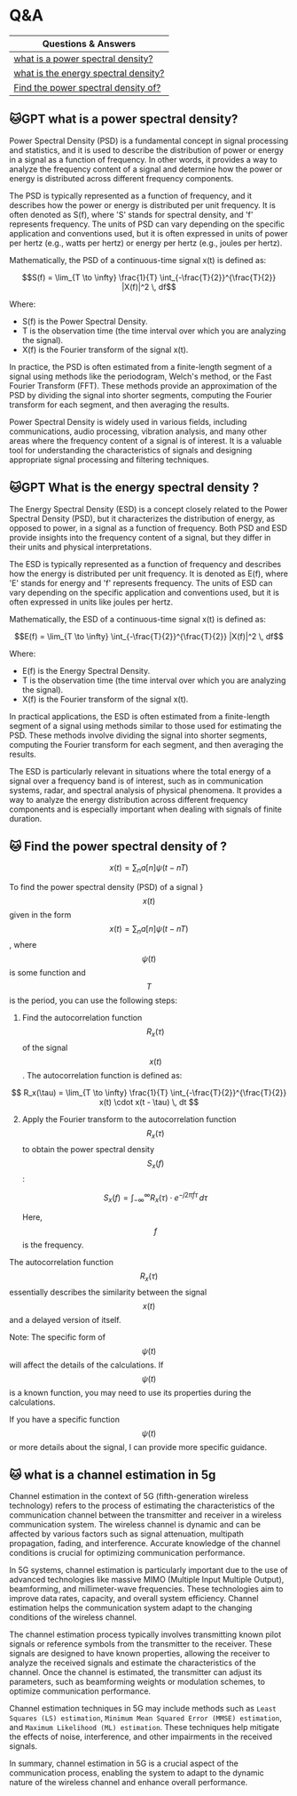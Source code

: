 # Q&A

| Questions & Answers | 
|-|
| [what is a power spectral density?](#gpt-what-is-a-power-spectral-density) |
| [what is the energy spectral density?](#gpt-what-is-the-energy-spectral-density-) |
| [Find the power spectral density of?](#-find-the-power-spectral-density-of-) |


## &#x1F431;GPT what is a power spectral density?

Power Spectral Density (PSD) is a fundamental concept in signal processing and statistics, and it is used to describe the distribution of power or energy in a signal as a function of frequency. In other words, it provides a way to analyze the frequency content of a signal and determine how the power or energy is distributed across different frequency components.

The PSD is typically represented as a function of frequency, and it describes how the power or energy is distributed per unit frequency. It is often denoted as S(f), where 'S' stands for spectral density, and 'f' represents frequency. The units of PSD can vary depending on the specific application and conventions used, but it is often expressed in units of power per hertz (e.g., watts per hertz) or energy per hertz (e.g., joules per hertz).

Mathematically, the PSD of a continuous-time signal x(t) is defined as:

```math
S(f) = \lim_{T \to \infty} \frac{1}{T} \int_{-\frac{T}{2}}^{\frac{T}{2}} |X(f)|^2 \, df
```

Where:
- S(f) is the Power Spectral Density.
- T is the observation time (the time interval over which you are analyzing the signal).
- X(f) is the Fourier transform of the signal x(t).

In practice, the PSD is often estimated from a finite-length segment of a signal using methods like the periodogram, Welch's method, or the Fast Fourier Transform (FFT). These methods provide an approximation of the PSD by dividing the signal into shorter segments, computing the Fourier transform for each segment, and then averaging the results.

Power Spectral Density is widely used in various fields, including communications, audio processing, vibration analysis, and many other areas where the frequency content of a signal is of interest. It is a valuable tool for understanding the characteristics of signals and designing appropriate signal processing and filtering techniques.

## &#x1F431;GPT What is the energy spectral density ?

The Energy Spectral Density (ESD) is a concept closely related to the Power Spectral Density (PSD), but it characterizes the distribution of energy, as opposed to power, in a signal as a function of frequency. Both PSD and ESD provide insights into the frequency content of a signal, but they differ in their units and physical interpretations.

The ESD is typically represented as a function of frequency and describes how the energy is distributed per unit frequency. It is denoted as E(f), where 'E' stands for energy and 'f' represents frequency. The units of ESD can vary depending on the specific application and conventions used, but it is often expressed in units like joules per hertz.

Mathematically, the ESD of a continuous-time signal x(t) is defined as:

```math
E(f) = \lim_{T \to \infty} \int_{-\frac{T}{2}}^{\frac{T}{2}} |X(f)|^2 \, df
```

Where:
- E(f) is the Energy Spectral Density.
- T is the observation time (the time interval over which you are analyzing the signal).
- X(f) is the Fourier transform of the signal x(t).

In practical applications, the ESD is often estimated from a finite-length segment of a signal using methods similar to those used for estimating the PSD. These methods involve dividing the signal into shorter segments, computing the Fourier transform for each segment, and then averaging the results.

The ESD is particularly relevant in situations where the total energy of a signal over a frequency band is of interest, such as in communication systems, radar, and spectral analysis of physical phenomena. It provides a way to analyze the energy distribution across different frequency components and is especially important when dealing with signals of finite duration.

## &#x1F431; Find the power spectral density of ?

$$ x(t)=\sum_n a[n] \psi(t - nT)$$

To find the power spectral density (PSD) of a signal } $$ x(t) $$ given in the form $$ x(t) = \sum_n a[n] \psi(t - nT) $$, where $$ \psi(t) $$ is some function and $$ T $$ is the period, you can use the following steps:

1. Find the autocorrelation function $$ R_x(\tau) $$ of the signal $$ x(t) $$. The autocorrelation function is defined as:

```math
   R_x(\tau) = \lim_{T \to \infty} \frac{1}{T} \int_{-\frac{T}{2}}^{\frac{T}{2}} x(t) \cdot x(t - \tau) \, dt 
```

2. Apply the Fourier transform to the autocorrelation function $$ R_x(\tau) $$ to obtain the power spectral density $$ S_x(f) $$:

   $$ S_x(f) = \int_{-\infty}^{\infty} R_x(\tau) \cdot e^{-j2\pi f\tau} \, d\tau $$

   Here, $$ f $$ is the frequency.

The autocorrelation function $$ R_x(\tau) $$ essentially describes the similarity between the signal $$ x(t) $$ and a delayed version of itself.

Note: The specific form of $$ \psi(t) $$ will affect the details of the calculations. If $$ \psi(t) $$ is a known function, you may need to use its properties during the calculations.

If you have a specific function $$ \psi(t) $$ or more details about the signal, I can provide more specific guidance.

## &#x1F431; what is a channel estimation in 5g

Channel estimation in the context of 5G (fifth-generation wireless technology) refers to the process of estimating the characteristics of the communication channel between the transmitter and receiver in a wireless communication system. The wireless channel is dynamic and can be affected by various factors such as signal attenuation, multipath propagation, fading, and interference. Accurate knowledge of the channel conditions is crucial for optimizing communication performance.

In 5G systems, channel estimation is particularly important due to the use of advanced technologies like massive MIMO (Multiple Input Multiple Output), beamforming, and millimeter-wave frequencies. These technologies aim to improve data rates, capacity, and overall system efficiency. Channel estimation helps the communication system adapt to the changing conditions of the wireless channel.

The channel estimation process typically involves transmitting known pilot signals or reference symbols from the transmitter to the receiver. These signals are designed to have known properties, allowing the receiver to analyze the received signals and estimate the characteristics of the channel. Once the channel is estimated, the transmitter can adjust its parameters, such as beamforming weights or modulation schemes, to optimize communication performance.

Channel estimation techniques in 5G may include methods such as `Least Squares (LS) estimation`, `Minimum Mean Squared Error (MMSE) estimation`, and `Maximum Likelihood (ML) estimation`. These techniques help mitigate the effects of noise, interference, and other impairments in the received signals.

In summary, channel estimation in 5G is a crucial aspect of the communication process, enabling the system to adapt to the dynamic nature of the wireless channel and enhance overall performance.

